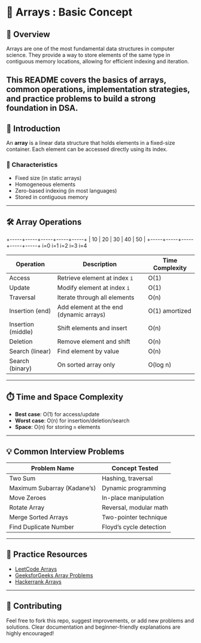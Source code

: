 # 📁 Arrays : Basic Concept

## 📌 Overview
Arrays are one of the most fundamental data structures in computer science. They provide a way to store elements of the same type in contiguous memory locations, allowing for efficient indexing and iteration.

This README covers the basics of arrays, common operations, implementation strategies, and practice problems to build a strong foundation in DSA.
---

## 🧠 Introduction
An **array** is a linear data structure that holds elements in a fixed-size container. Each element can be accessed directly using its index.

### 🔹 Characteristics
- Fixed size (in static arrays)
- Homogeneous elements
- Zero-based indexing (in most languages)
- Stored in contiguous memory

---

## 🛠️ Array Operations

+-----+-----+-----+-----+-----+
|  10 |  20 |  30 |  40 |  50 |
+-----+-----+-----+-----+-----+
  i=0   i=1   i=2   i=3   i=4


| Operation        | Description                                      | Time Complexity |
|------------------|--------------------------------------------------|------------------|
| Access           | Retrieve element at index `i`                   | O(1)             |
| Update           | Modify element at index `i`                     | O(1)             |
| Traversal        | Iterate through all elements                    | O(n)             |
| Insertion (end)  | Add element at the end (dynamic arrays)         | O(1) amortized   |
| Insertion (middle)| Shift elements and insert                      | O(n)             |
| Deletion         | Remove element and shift                        | O(n)             |
| Search (linear)  | Find element by value                           | O(n)             |
| Search (binary)  | On sorted array only                            | O(log n)         |

---

## ⏱️ Time and Space Complexity

- **Best case**: O(1) for access/update
- **Worst case**: O(n) for insertion/deletion/search
- **Space**: O(n) for storing `n` elements

---

## 💡 Common Interview Problems

| Problem Name                     | Concept Tested         |
|----------------------------------|------------------------|
| Two Sum                          | Hashing, traversal     |
| Maximum Subarray (Kadane’s)      | Dynamic programming    |
| Move Zeroes                      | In-place manipulation  |
| Rotate Array                     | Reversal, modular math |
| Merge Sorted Arrays              | Two-pointer technique  |
| Find Duplicate Number            | Floyd’s cycle detection|

---


## 🧪 Practice Resources

- [LeetCode Arrays](https://leetcode.com/tag/array/)
- [GeeksforGeeks Array Problems](https://www.geeksforgeeks.org/array-data-structure/)
- [Hackerrank Arrays](https://www.hackerrank.com/domains/tutorials/10-days-of-javascript)

---

## 🤝 Contributing

Feel free to fork this repo, suggest improvements, or add new problems and solutions. Clear documentation and beginner-friendly explanations are highly encouraged!
